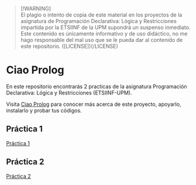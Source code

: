 >[!WARNING]\
>El plagio o intento de copia de este material en los proyectos de la asignatura de Programación Declarativa: Lógica y Restricciones impartida por la ETSIINF de la UPM supondrá un suspenso inmediato. Este contenido es únicamente informativo y de uso didáctico, no me hago responsable del mal uso que se le pueda dar al contenido de este repositorio. ([LICENSE])(/LICENSE)

# Ciao Prolog
En este repositorio encontrarás 2 practicas de la asignatura Programación Declarativa: Lógica y Restricciones (ETSIINF-UPM).

Visita [Ciao Prolog](https://ciao-lang.org/) para conocer más acerca de este proyecto, apoyarlo, instalarlo y probar tus códigos. 

## Práctica 1
[Práctica 1](practica1)

## Práctica 2
[Práctica 2](practica2)
